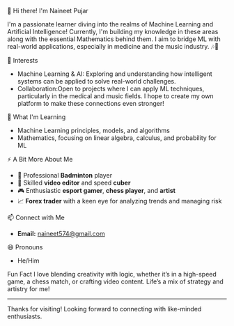 👋 Hi there! I'm Naineet Pujar

I'm a passionate learner diving into the realms of Machine Learning and Artificial Intelligence! Currently, I'm building my knowledge in these areas along with the essential Mathematics behind them. I aim to bridge ML with real-world applications, especially in medicine and the music industry. 🎶💊

 👀 Interests
- Machine Learning & AI: Exploring and understanding how intelligent systems can be applied to solve real-world challenges.
- Collaboration:Open to projects where I can apply ML techniques, particularly in the medical and music fields. I hope to create my own platform to make these connections even stronger!
  
 🌱 What I'm Learning
- Machine Learning principles, models, and algorithms
- Mathematics, focusing on linear algebra, calculus, and probability for ML

 ⚡ A Bit More About Me
- 🎾 Professional **Badminton** player
- 🎥 Skilled **video editor** and speed **cuber**
- 🎮 Enthusiastic **esport gamer**, **chess player**, and **artist**
- 📈 **Forex trader** with a keen eye for analyzing trends and managing risk

 📫 Connect with Me
- **Email:** [naineet574@gmail.com](mailto:naineet574@gmail.com)

😄 Pronouns
- He/Him

Fun Fact
I love blending creativity with logic, whether it’s in a high-speed game, a chess match, or crafting video content. Life’s a mix of strategy and artistry for me!

---

Thanks for visiting! Looking forward to connecting with like-minded enthusiasts.

<!---
naineetpujar/naineetpujar is a ✨ special ✨ repository because its `README.md` (this file) appears on your GitHub profile.
You can click the Preview link to take a look at your changes.
--->
